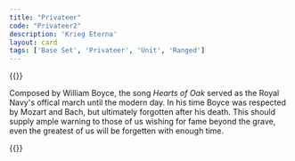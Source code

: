 ```yaml
---
title: "Privateer"
code: "Privateer2"
description: 'Krieg Eterna'
layout: card
tags: ['Base Set', 'Privateer', 'Unit', 'Ranged']
---
```

{{<card-detail-page title="Privateer2" artwork="An English Indiaman Attacked by Three Spanish Privateers by Willem van de Velde the Younger (1677)">}}
<p>
Composed by William Boyce, the song <i>Hearts of Oak</i> served as the Royal Navy's offical march until the modern day. In his time Boyce was respected by Mozart and Bach, but ultimately forgotten after his death. This should supply ample warning to those of us wishing for fame beyond the grave, even the greatest of us will be forgetten with enough time.
</p>
{{</card-detail-page>}}
